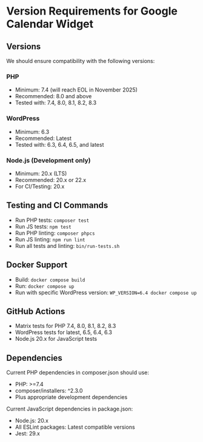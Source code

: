 # Version Requirements for Google Calendar Widget

## Versions
We should ensure compatibility with the following versions:

### PHP
- Minimum: 7.4 (will reach EOL in November 2025)
- Recommended: 8.0 and above
- Tested with: 7.4, 8.0, 8.1, 8.2, 8.3

### WordPress
- Minimum: 6.3
- Recommended: Latest
- Tested with: 6.3, 6.4, 6.5, and latest

### Node.js (Development only)
- Minimum: 20.x (LTS)
- Recommended: 20.x or 22.x
- For CI/Testing: 20.x

## Testing and CI Commands
- Run PHP tests: `composer test`
- Run JS tests: `npm test`
- Run PHP linting: `composer phpcs`
- Run JS linting: `npm run lint`
- Run all tests and linting: `bin/run-tests.sh`

## Docker Support
- Build: `docker compose build`
- Run: `docker compose up`
- Run with specific WordPress version: `WP_VERSION=6.4 docker compose up`

## GitHub Actions
- Matrix tests for PHP 7.4, 8.0, 8.1, 8.2, 8.3
- WordPress tests for latest, 6.5, 6.4, 6.3
- Node.js 20.x for JavaScript tests

## Dependencies
Current PHP dependencies in composer.json should use:
- PHP: >=7.4
- composer/installers: ^2.3.0
- Plus appropriate development dependencies

Current JavaScript dependencies in package.json:
- Node.js: 20.x
- All ESLint packages: Latest compatible versions
- Jest: 29.x